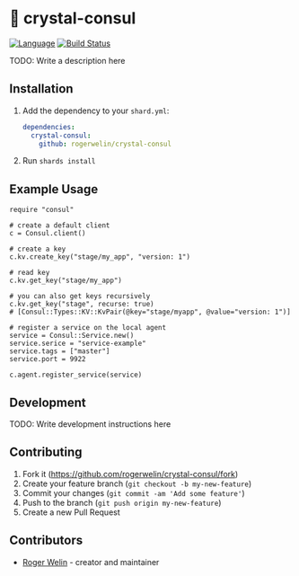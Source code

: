 # 💎 crystal-consul

[![Language](https://img.shields.io/badge/language-crystal-776791.svg)](https://github.com/crystal-lang/crystal)
[![Build Status](https://travis-ci.org/rogerwelin/crystal-consul.svg?branch=master)](https://travis-ci.org/rogerwelin/crystal-consul)

TODO: Write a description here

## Installation

1. Add the dependency to your `shard.yml`:

   ```yaml
   dependencies:
     crystal-consul:
       github: rogerwelin/crystal-consul
   ```

2. Run `shards install`

## Example Usage

```crystal
require "consul"

# create a default client
c = Consul.client()

# create a key
c.kv.create_key("stage/my_app", "version: 1")

# read key
c.kv.get_key("stage/my_app")

# you can also get keys recursively
c.kv.get_key("stage", recurse: true)
# [Consul::Types::KV::KvPair(@key="stage/myapp", @value="version: 1")]

# register a service on the local agent
service = Consul::Service.new()
service.serice = "service-example"
service.tags = ["master"]
service.port = 9922

c.agent.register_service(service)

```


## Development

TODO: Write development instructions here

## Contributing

1. Fork it (<https://github.com/rogerwelin/crystal-consul/fork>)
2. Create your feature branch (`git checkout -b my-new-feature`)
3. Commit your changes (`git commit -am 'Add some feature'`)
4. Push to the branch (`git push origin my-new-feature`)
5. Create a new Pull Request

## Contributors

- [Roger Welin](https://github.com/rogerwelin) - creator and maintainer
